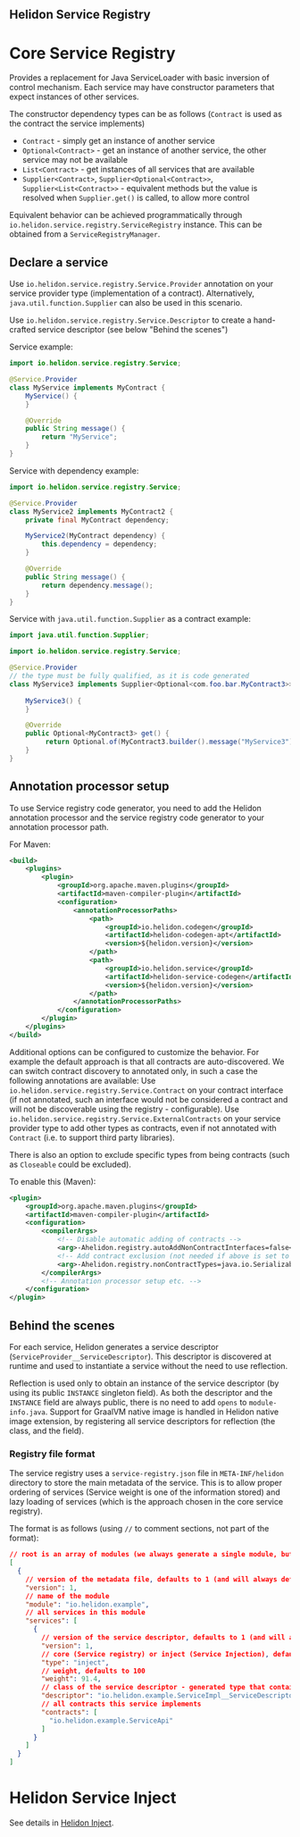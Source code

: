 Helidon Service Registry
----

# Core Service Registry

Provides a replacement for Java ServiceLoader with basic inversion of control mechanism.
Each service may have constructor parameters that expect instances of other services.

The constructor dependency types can be as follows (`Contract` is used as the contract the service implements)

- `Contract` - simply get an instance of another service
- `Optional<Contract>` - get an instance of another service, the other service may not be available
- `List<Contract>` - get instances of all services that are available
- `Supplier<Contract>`, `Supplier<Optional<Contract>>`, `Supplier<List<Contract>>` - equivalent methods but the value is resolved
  when `Supplier.get()` is called, to allow more control

Equivalent behavior can be achieved programmatically through `io.helidon.service.registry.ServiceRegistry` instance. This can be
obtained from a `ServiceRegistryManager`.

## Declare a service

Use `io.helidon.service.registry.Service.Provider` annotation on your service provider type (implementation of a contract).
 Alternatively, 
`java.util.function.Supplier` can also be used in this scenario.

Use `io.helidon.service.registry.Service.Descriptor` to create a hand-crafted service descriptor (see below "Behind the scenes")

Service example:

```java
import io.helidon.service.registry.Service;

@Service.Provider
class MyService implements MyContract {
    MyService() {
    }

    @Override
    public String message() {
        return "MyService";
    }
}
```

Service with dependency example:

```java
import io.helidon.service.registry.Service;

@Service.Provider
class MyService2 implements MyContract2 {
    private final MyContract dependency;

    MyService2(MyContract dependency) {
        this.dependency = dependency;
    }

    @Override
    public String message() {
        return dependency.message();
    }
}
```

Service with `java.util.function.Supplier` as a contract example:

```java
import java.util.function.Supplier;

import io.helidon.service.registry.Service;

@Service.Provider
// the type must be fully qualified, as it is code generated
class MyService3 implements Supplier<Optional<com.foo.bar.MyContract3>> {
    
    MyService3() {
    }

    @Override
    public Optional<MyContract3> get() {
         return Optional.of(MyContract3.builder().message("MyService3").build());
    }
}
```

## Annotation processor setup

To use Service registry code generator, you need to add the Helidon annotation processor and the service registry code generator to your annotation processor path.

For Maven:
```xml
<build>
    <plugins>
        <plugin>
            <groupId>org.apache.maven.plugins</groupId>
            <artifactId>maven-compiler-plugin</artifactId>
            <configuration>
                <annotationProcessorPaths>
                    <path>
                        <groupId>io.helidon.codegen</groupId>
                        <artifactId>helidon-codegen-apt</artifactId>
                        <version>${helidon.version}</version>
                    </path>
                    <path>
                        <groupId>io.helidon.service</groupId>
                        <artifactId>helidon-service-codegen</artifactId>
                        <version>${helidon.version}</version>
                    </path>
                </annotationProcessorPaths>
            </configuration>
        </plugin>
    </plugins>
</build>
```

Additional options can be configured to customize the behavior. For example the default approach is that all contracts
are auto-discovered. We can switch contract discovery to annotated only, in such a case the following annotations are available:
Use `io.helidon.service.registry.Service.Contract` on your contract interface (if not annotated, such an interface would not be
considered a contract and will not be discoverable using the registry - configurable).
Use `io.helidon.service.registry.Service.ExternalContracts` on your service provider type to
add other types as contracts, even if not annotated with `Contract` (i.e. to support third party libraries).

There is also an option to exclude specific types from being contracts (such as `Closeable` could be excluded).

To enable this (Maven):

```xml
<plugin>
    <groupId>org.apache.maven.plugins</groupId>
    <artifactId>maven-compiler-plugin</artifactId>
    <configuration>
        <compilerArgs>
            <!-- Disable automatic adding of contracts -->
            <arg>-Ahelidon.registry.autoAddNonContractInterfaces=false</arg>
            <!-- Add contract exclusion (not needed if above is set to true) -->
            <arg>-Ahelidon.registry.nonContractTypes=java.io.Serializable,java.lang.AutoCloseable,java.io.Closeable</arg>
        </compilerArgs>
        <!-- Annotation processor setup etc. -->
    </configuration>
</plugin>
```

## Behind the scenes

For each service, Helidon generates a service descriptor (`ServiceProvider__ServiceDescriptor`).
This descriptor is discovered at runtime and used to instantiate a service without the need to use reflection.

Reflection is used only to obtain an instance of the service descriptor (by using its public `INSTANCE` singleton field). As both
the descriptor and the `INSTANCE` field are always public, there is no need to add `opens` to `module-info.java`.
Support for GraalVM native image is handled in Helidon native image extension, by registering all service descriptors for
reflection (the class, and the field).

### Registry file format

The service registry uses a `service-registry.json` file in `META-INF/helidon` directory to store the main metadata of
the service. This is to allow proper ordering of services (Service weight is one of the information stored) and
lazy loading of services (which is the approach chosen in the core service registry).

The format is as follows (using `//` to comment sections, not part of the format):

```json
// root is an array of modules (we always generate a single module, but this allows a combined array, i.e. when using shading
[
  {
    // version of the metadata file, defaults to 1 (and will always default to 1)
    "version": 1,
    // name of the module
    "module": "io.helidon.example",
    // all services in this module
    "services": [
      {
        // version of the service descriptor, defaults to 1 (and will always default to 1)
        "version": 1,
        // core (Service registry) or inject (Service Injection), defaults to core
        "type": "inject",
        // weight, defaults to 100
        "weight": 91.4,
        // class of the service descriptor - generated type that contains public constant INSTANCE
        "descriptor": "io.helidon.example.ServiceImpl__ServiceDescriptor",
        // all contracts this service implements
        "contracts": [
          "io.helidon.example.ServiceApi"
        ]
      }
    ]
  }
]
```

# Helidon Service Inject

See details in [Helidon Inject](inject/README.md).